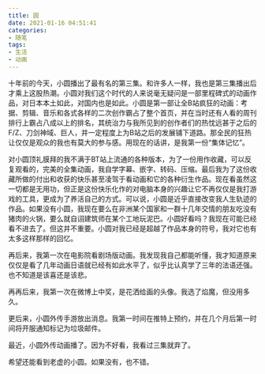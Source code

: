 ```yaml
---
title: 圆
date: 2021-01-16 04:51:41
categories:
- 随笔
tags:
- 生活
- 动画
---
```


十年前的今天，小圆播出了最有名的第三集。和许多人一样，我也是第三集播出后才乘上这股热潮。小圆对我们这个时代的人来说毫无疑问是一部里程碑式的动画作品，对日本本土如此，对国内也是如此。小圆是第一部让全B站疯狂的动画：考据、剪辑、音乐和各式各样的二次创作霸占了整个首页，并在当时还有人看的周刊排行上霸占八成以上的排名，其统治力与我所见到的创作者们的热忱远甚于之后的F/Z、刀剑神域、巨人，并一定程度上为B站之后的发展铺下道路。那全民的狂热让仅仅是观众的我也有莫大的参与感。用现在的话讲，是我第一份“集体记忆”。

对小圆顶礼膜拜的我不满于BT站上流通的各种版本，为了一份用作收藏，可以反复观看的，完美的全集动画，我自学字幕、嵌字、转码、压缩。最后我为了这份收藏所做的付出和收获的快乐甚至凌驾于看动画和它的各种衍生作品。现在看虽然这一切都是无用功，但正是这份快乐化作的对电脑本身的兴趣让它不再仅仅是我打游戏的工具，更成为了养活自己的方式。可以说，小圆是近乎直接改变我人生轨迹的作品。如果没有小圆，我现在要么在非洲某个国家和一群十几年交情的朋友吃没有猪肉的火锅，要么就自诩建筑师在某个工地玩泥巴。小圆好看吗？我现在可能已经看不进去了。但这并不重要。小圆对我已经是超越了作品本身的符号，我对它也有太多这样那样的回忆。

再后来，我第一次在电影院看剧场版动画。我发现我自己都能听懂，我才知道原来仅仅是看了几年动画日语就已经有如此水平了，似乎比认真学了三年的法语还强。也不知道是该喜还是该悲。

再再后来，我第一次在微博上中奖，是花洒给画的头像。我选了焰魔，但没用多久。

更后来，小圆外传手游放出消息。我第一时间在推特上预约，并在几个月后第一时间将开服通知标记为垃圾邮件。

最近，小圆外传动画播了。因为不好看，我看过三集就弃了。

希望还能看到老虚的小圆。如果没有，也不错。